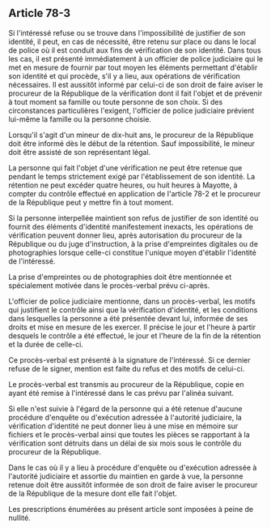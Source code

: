 Article 78-3
----
Si l'intéressé refuse ou se trouve dans l'impossibilité de justifier de son
identité, il peut, en cas de nécessité, être retenu sur place ou dans le local
de police où il est conduit aux fins de vérification de son identité. Dans tous
les cas, il est présenté immédiatement à un officier de police judiciaire qui le
met en mesure de fournir par tout moyen les éléments permettant d'établir son
identité et qui procède, s'il y a lieu, aux opérations de vérification
nécessaires. Il est aussitôt informé par celui-ci de son droit de faire aviser
le procureur de la République de la vérification dont il fait l'objet et de
prévenir à tout moment sa famille ou toute personne de son choix. Si des
circonstances particulières l'exigent, l'officier de police judiciaire prévient
lui-même la famille ou la personne choisie.

Lorsqu'il s'agit d'un mineur de dix-huit ans, le procureur de la République doit
être informé dès le début de la rétention. Sauf impossibilité, le mineur doit
être assisté de son représentant légal.

La personne qui fait l'objet d'une vérification ne peut être retenue que pendant
le temps strictement exigé par l'établissement de son identité. La rétention ne
peut excéder quatre heures, ou huit heures à Mayotte, à compter du contrôle
effectué en application de l'article 78-2 et le procureur de la République peut
y mettre fin à tout moment.

Si la personne interpellée maintient son refus de justifier de son identité ou
fournit des éléments d'identité manifestement inexacts, les opérations de
vérification peuvent donner lieu, après autorisation du procureur de la
République ou du juge d'instruction, à la prise d'empreintes digitales ou de
photographies lorsque celle-ci constitue l'unique moyen d'établir l'identité de
l'intéressé.

La prise d'empreintes ou de photographies doit être mentionnée et spécialement
motivée dans le procès-verbal prévu ci-après.

L'officier de police judiciaire mentionne, dans un procès-verbal, les motifs qui
justifient le contrôle ainsi que la vérification d'identité, et les conditions
dans lesquelles la personne a été présentée devant lui, informée de ses droits
et mise en mesure de les exercer. Il précise le jour et l'heure à partir
desquels le contrôle a été effectué, le jour et l'heure de la fin de la
rétention et la durée de celle-ci.

Ce procès-verbal est présenté à la signature de l'intéressé. Si ce dernier
refuse de le signer, mention est faite du refus et des motifs de celui-ci.

Le procès-verbal est transmis au procureur de la République, copie en ayant été
remise à l'intéressé dans le cas prévu par l'alinéa suivant.

Si elle n'est suivie à l'égard de la personne qui a été retenue d'aucune
procédure d'enquête ou d'exécution adressée à l'autorité judiciaire, la
vérification d'identité ne peut donner lieu à une mise en mémoire sur fichiers
et le procès-verbal ainsi que toutes les pièces se rapportant à la vérification
sont détruits dans un délai de six mois sous le contrôle du procureur de la
République.

Dans le cas où il y a lieu à procédure d'enquête ou d'exécution adressée à
l'autorité judiciaire et assortie du maintien en garde à vue, la personne
retenue doit être aussitôt informée de son droit de faire aviser le procureur de
la République de la mesure dont elle fait l'objet.

Les prescriptions énumérées au présent article sont imposées à peine de nullité.
